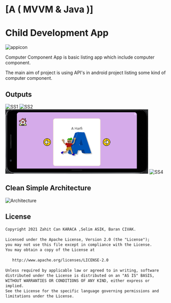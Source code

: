 # [A ( MVVM & Java )]

# Child Development App
![appicon](https://github.com/zhtcnkaraca/Android-Child-Development/blob/main/image/ic_launcher.png)

Computer Component App is basic listing app which include computer component.

The main aim of project is using API's in android project listing some kind of computer component.

<h2 id="Outputs">Outputs</h2>
<p>
  <img height= "200"  src="https://github.com/zhtcnkaraca/Android-Child-Development/blob/main/image/splashActivity.PNG" alt="SS1" />
  <img height= "200"  src="https://github.com/zhtcnkaraca/Android-Child-Development/blob/main/image/mainActivity.PNG" alt="SS2" />
  <img height= "200"  src="https://github.com/zhtcnkaraca/Android-Child-Development/blob/main/image/detailActivity.PNG" alt="SS3" />
  <img height= "200"  src="https://github.com/zhtcnkaraca/Android-Child-Development/blob/main/image/questionActivity.PNG" alt="SS4" />
  
  
</p>

## Clean Simple Architecture
![Architecture](https://github.com/zhtcnkaraca/Android-Child-Development/blob/main/image/yapi.PNG)



License
--------


    Copyright 2021 Zahit Can KARACA ,Selim ASIK, Baran CIVAK.

    Licensed under the Apache License, Version 2.0 (the "License");
    you may not use this file except in compliance with the License.
    You may obtain a copy of the License at

       http://www.apache.org/licenses/LICENSE-2.0

    Unless required by applicable law or agreed to in writing, software
    distributed under the License is distributed on an "AS IS" BASIS,
    WITHOUT WARRANTIES OR CONDITIONS OF ANY KIND, either express or implied.
    See the License for the specific language governing permissions and
    limitations under the License.
